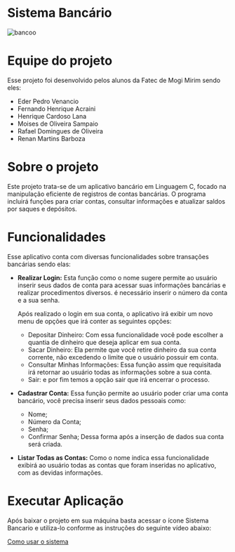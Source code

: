 # Sistema Bancário 

![bancoo](https://github.com/Fernando-Acraini/sistema_bancario/assets/129219437/c3210446-8ca6-465d-8ee9-8598e29ce513)

# Equipe do projeto

Esse projeto foi desenvolvido pelos alunos da Fatec de Mogi Mirim sendo eles:

- Eder Pedro Venancio
- Fernando Henrique Acraini
- Henrique Cardoso Lana
- Moises de Oliveira Sampaio
- Rafael Domingues de Oliveira
- Renan Martins Barboza

# Sobre o projeto

Este projeto trata-se de um aplicativo bancário em Linguagem C, focado na manipulação eficiente de registros de contas bancárias.
O programa incluirá funções para criar contas, consultar informações e atualizar saldos por saques e depósitos.

# Funcionalidades

Esse aplicativo conta com diversas funcionalidades sobre transações bancárias sendo elas:

- **Realizar Login:** Esta função como o nome sugere permite ao usuário inserir seus dados
  de conta para acessar suas informações bancárias e realizar procedimentos diversos. é necessário inserir o número da conta e a sua senha.

  Após realizado o login em sua conta, o aplicativo irá exibir um novo menu de opções que irá conter as seguintes opções:
    - Depositar Dinheiro: Com essa funcionalidade você pode escolher a quantia de dinheiro que deseja aplicar em sua conta.
    - Sacar Dinheiro: Ela permite que você retire dinheiro da sua conta corrente, não excedendo o limite que o usuário possuir em conta.
    - Consultar Minhas Informações: Essa função assim que requisitada irá retornar ao usuário todas as informações sobre a sua conta.
    - Sair: e por fim temos a opção sair que irá encerrar o processo.
      
- **Cadastrar Conta:** Essa função permite ao usuário poder criar uma conta bancário, você precisa inserir seus dados pessoais como:
  - Nome;
  - Número da Conta;
  - Senha;
  - Confirmar Senha;
  Dessa forma após a inserção de dados sua conta será criada.

- **Listar Todas as Contas:** Como o nome indica essa funcionalidade exibirá ao usuário todas as contas que foram inseridas no aplicativo, com as devidas informações.

# Executar Aplicação 

Após baixar o projeto em sua máquina basta acessar o ícone Sistema Bancario e utiliza-lo conforme as instruções do seguinte vídeo abaixo:

[Como usar o sistema](https://www.youtube.com/watch?v=16f1VyQ6azg)
